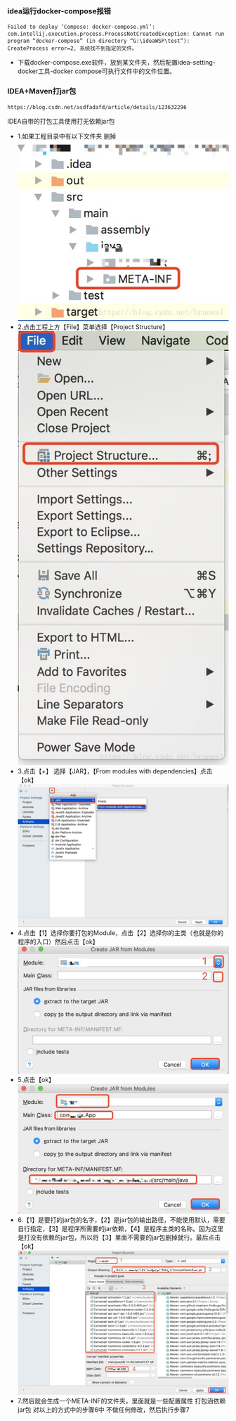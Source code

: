 ### idea运行docker-compose报错

```text
Failed to deploy ‘Compose: docker-compose.yml’: com.intellij.execution.process.ProcessNotCreatedException: Cannot run program “docker-compose” (in directory “G:\ideaWSP\test”): CreateProcess error=2, 系统找不到指定的文件。
```

- 下载docker-compose.exe软件，放到某文件夹，然后配置idea-setting-docker工具-docker compose可执行文件中的文件位置。

### IDEA+Maven打jar包

```
https://blog.csdn.net/asdfadafd/article/details/123632296
```

IDEA自带的打包工具使用打无依赖jar包

- 1.如果工程目录中有以下文件夹 删掉
  ![img.png](assets/img.png)
- 2.点击工程上方【File】菜单选择【Project Structure】
  ![img_1.png](assets/img_1.png)
- 3.点击【+】 选择【JAR】，【From modules with dependencies】点击【ok】
  ![img_2.png](assets/img_2.png)
- 4.点击【1】选择你要打包的Module，点击【2】选择你的主类（也就是你的程序的入口）然后点击【ok】
  ![img_3.png](assets/img_3.png)
- 5.点击【ok】
  ![img_4.png](assets/img_4.png)
- 6.【1】是要打的jar包的名字，【2】是jar包的输出路径，不能使用默认，需要自行指定，【3】是程序所需要的jar依赖，【4】是程序主类的名称。因为这里是打没有依赖的jar包，所以将【3】里面不需要的jar包删掉就行。最后点击【ok】
  ![img_5.png](assets/img_5.png)
- 7.然后就会生成一个META-INF的文件夹，里面就是一些配置属性
  打包涵依赖jar包
  对以上的方式中的步骤6中 不做任何修改，然后执行步骤7
